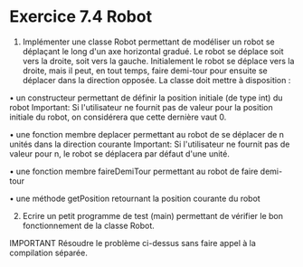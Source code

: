 # Exercice 7.4 Robot
1) Implémenter une classe Robot permettant de modéliser un robot se déplaçant le long d'un axe horizontal gradué. Le robot se déplace soit vers la droite, soit vers la gauche. Initialement le robot se déplace vers la droite, mais il peut, en tout temps, faire demi-tour pour ensuite se déplacer dans la direction opposée.
   La classe doit mettre à disposition :

• un constructeur permettant de définir la position initiale (de type int) du robot
Important:
Si l'utilisateur ne fournit pas de valeur pour la position initiale du robot,
on considérera que cette dernière vaut 0. 

• une fonction membre deplacer permettant au robot de se déplacer de n unités dans la direction courante 
Important:
Si l'utilisateur ne fournit pas de valeur pour n, le robot se déplacera par défaut d'une unité.

• une fonction membre faireDemiTour permettant au robot de faire demi-tour

• une méthode getPosition retournant la position courante du robot

2) Ecrire un petit programme de test (main) permettant de vérifier le bon fonctionnement de la classe Robot. 

IMPORTANT 
Résoudre le problème ci-dessus sans faire appel à la compilation séparée.